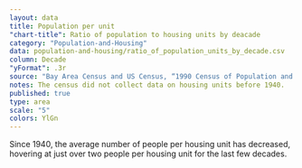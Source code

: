 ```yaml
---
layout: data
title: Population per unit
"chart-title": Ratio of population to housing units by deacade
category: "Population-and-Housing"
data: population-and-housing/ratio_of_population_units_by_decade.csv
column: Decade
"yFormat": .3r
source: "Bay Area Census and US Census, “1990 Census of Population and Housing (1990 CPH)”."
notes: The census did not collect data on housing units before 1940.
published: true
type: area
scale: "5"
colors: YlGn
---
```


Since 1940, the average number of people per housing unit has decreased, hovering at just over two people per housing unit for the last few decades.